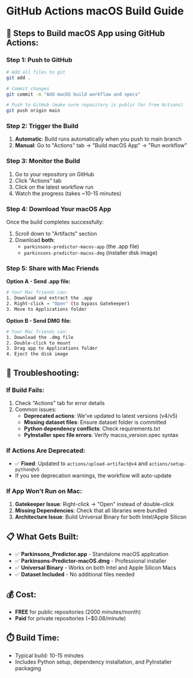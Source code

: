 # GitHub Actions macOS Build Guide

## 🚀 Steps to Build macOS App using GitHub Actions:

### Step 1: Push to GitHub
```bash
# Add all files to git
git add .

# Commit changes
git commit -m "Add macOS build workflow and specs"

# Push to GitHub (make sure repository is public for free Actions)
git push origin main
```

### Step 2: Trigger the Build
1. **Automatic**: Build runs automatically when you push to main branch
2. **Manual**: Go to "Actions" tab → "Build macOS App" → "Run workflow"

### Step 3: Monitor the Build
1. Go to your repository on GitHub
2. Click "Actions" tab
3. Click on the latest workflow run
4. Watch the progress (takes ~10-15 minutes)

### Step 4: Download Your macOS App
Once the build completes successfully:
1. Scroll down to "Artifacts" section
2. Download **both**:
   - `parkinsons-predictor-macos-app` (the .app file)
   - `parkinsons-predictor-macos-dmg` (installer disk image)

### Step 5: Share with Mac Friends
**Option A - Send .app file:**
```bash
# Your Mac friends can:
1. Download and extract the .app
2. Right-click → "Open" (to bypass Gatekeeper)
3. Move to Applications folder
```

**Option B - Send DMG file:**
```bash
# Your Mac friends can:
1. Download the .dmg file
2. Double-click to mount
3. Drag app to Applications folder
4. Eject the disk image
```

## 🔧 Troubleshooting:

### If Build Fails:
1. Check "Actions" tab for error details
2. Common issues:
   - **Deprecated actions**: We've updated to latest versions (v4/v5)
   - **Missing dataset files**: Ensure dataset folder is committed
   - **Python dependency conflicts**: Check requirements.txt
   - **PyInstaller spec file errors**: Verify macos_version.spec syntax

### If Actions Are Deprecated:
- ✅ **Fixed**: Updated to `actions/upload-artifact@v4` and `actions/setup-python@v5`
- If you see deprecation warnings, the workflow will auto-update

### If App Won't Run on Mac:
1. **Gatekeeper Issue**: Right-click → "Open" instead of double-click
2. **Missing Dependencies**: Check that all libraries were bundled
3. **Architecture Issue**: Build Universal Binary for both Intel/Apple Silicon

## 📋 What Gets Built:
- ✅ **Parkinsons_Predictor.app** - Standalone macOS application
- ✅ **Parkinsons-Predictor-macOS.dmg** - Professional installer
- ✅ **Universal Binary** - Works on both Intel and Apple Silicon Macs
- ✅ **Dataset Included** - No additional files needed

## 💰 Cost:
- **FREE** for public repositories (2000 minutes/month)
- **Paid** for private repositories (~$0.08/minute)

## ⏱️ Build Time:
- Typical build: 10-15 minutes
- Includes Python setup, dependency installation, and PyInstaller packaging
